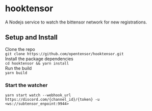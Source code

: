 # hooktensor
A Nodejs service to watch the bittensor network for new registrations.

## Setup and Install
Clone the repo  
`git clone https://github.com/opentensor/hooktensor.git`  
Install the package dependencies  
`cd hooktensor && yarn install`    
Run the build  
`yarn build`    
### Start the watcher
`yarn start watch --webhook_url https://discord.com/{channel_id}/{token} -u <ws://subtensor_enpoint:9944>`